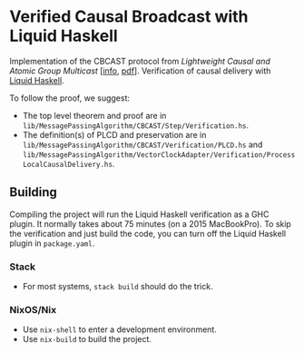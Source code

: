 # Verified Causal Broadcast with Liquid Haskell

Implementation of the CBCAST protocol from
_Lightweight Causal and Atomic Group Multicast_
[[info](https://dl.acm.org/doi/abs/10.1145/128738.128742),
 [pdf](https://infoscience.epfl.ch/record/50197/files/BSS91.pdf)].
Verification of causal delivery with
[Liquid Haskell](https://github.com/ucsd-progsys/liquidhaskell).

To follow the proof, we suggest:
* The top level theorem and proof are in
  `lib/MessagePassingAlgorithm/CBCAST/Step/Verification.hs`.
* The definition(s) of PLCD and preservation are in
  `lib/MessagePassingAlgorithm/CBCAST/Verification/PLCD.hs` and
  `lib/MessagePassingAlgorithm/VectorClockAdapter/Verification/ProcessLocalCausalDelivery.hs`.

## Building

Compiling the project will run the Liquid Haskell verification as a GHC plugin.
It normally takes about 75 minutes (on a 2015 MacBookPro).
To skip the verification and just build the code, you can turn off the Liquid Haskell plugin in `package.yaml`.

### Stack

* For most systems, `stack build` should do the trick.

### NixOS/Nix

* Use `nix-shell` to enter a development environment.
* Use `nix-build` to build the project.
